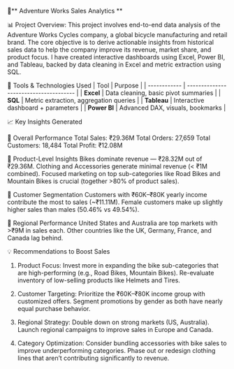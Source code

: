 🚴** Adventure Works Sales Analytics **

📊 Project Overview: 
This project involves end-to-end data analysis of the Adventure Works Cycles company, a global bicycle manufacturing and retail brand. The core objective is to derive actionable insights from historical sales data to help the company improve its revenue, market share, and product focus.
I have created interactive dashboards using Excel, Power BI, and Tableau, backed by data cleaning in Excel and metric extraction using SQL.

🔧 Tools & Technologies Used
| Tool         | Purpose                                |
| ------------ | -------------------------------------- |
| **Excel**    | Data cleaning, basic pivot summaries   |
| **SQL**      | Metric extraction, aggregation queries |
| **Tableau**  | Interactive dashboard + parameters     |
| **Power BI** | Advanced DAX, visuals, bookmarks       |

📈 Key Insights Generated

🔹 Overall Performance
Total Sales: ₹29.36M
Total Orders: 27,659
Total Customers: 18,484
Total Profit: ₹12.08M

🔹 Product-Level Insights
Bikes dominate revenue — ₹28.32M out of ₹29.36M.
Clothing and Accessories generate minimal revenue (< ₹1M combined).
Focused marketing on top sub-categories like Road Bikes and Mountain Bikes is crucial (together >80% of product sales).

🔹 Customer Segmentation
Customers with ₹60K–₹80K yearly income contribute the most to sales (~₹11.11M).
Female customers make up slightly higher sales than males (50.46% vs 49.54%).

🔹 Regional Performance
United States and Australia are top markets with >₹9M in sales each.
Other countries like the UK, Germany, France, and Canada lag behind.

💡 Recommendations to Boost Sales

1. Product Focus: Invest more in expanding the bike sub-categories that are high-performing (e.g., Road Bikes, Mountain Bikes). Re-evaluate inventory of low-selling products like Helmets and Tires.

2. Customer Targeting:
Prioritize the ₹60K–₹80K income group with customized offers.
Segment promotions by gender as both have nearly equal purchase behavior.

3. Regional Strategy:
Double down on strong markets (US, Australia).
Launch regional campaigns to improve sales in Europe and Canada.

4. Category Optimization:
Consider bundling accessories with bike sales to improve underperforming categories.
Phase out or redesign clothing lines that aren’t contributing significantly to revenue.

